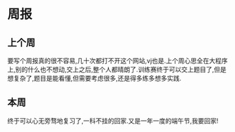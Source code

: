 # 周报 
## 上个周 
要写个周报真的很不容易,几十次都打不开这个网站,vj也是.上个周心思全在大程序上,别的什么也不想动,交上之后,整个人都晴朗了.训练赛终于可以交上题目了,但是想复杂了,题目是能看懂,但需要考虑很多,还是得多练多想多实践. 
## 本周 
终于可以心无旁骛地复习了,一科不挂的回家.又是一年一度的端午节,我要回家! 
